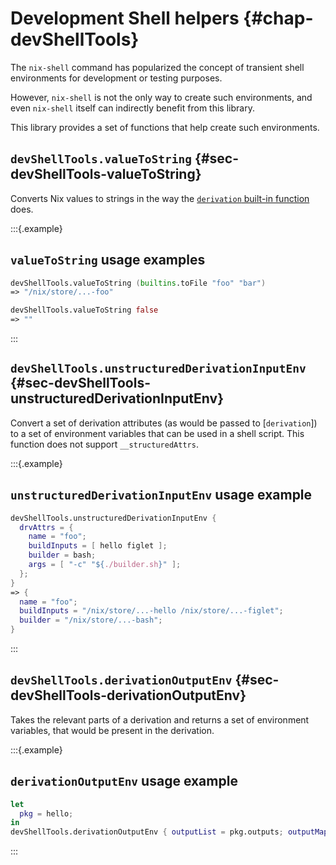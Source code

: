 # Development Shell helpers {#chap-devShellTools}

The `nix-shell` command has popularized the concept of transient shell environments for development or testing purposes.
<!--
  We should try to document the product, not its development process in the Nixpkgs reference manual,
  but *something* needs to be said to provide context for this library.
  This is the most future proof sentence I could come up with while Nix itself does yet make use of this.
  Relevant is the current status of the devShell attribute "project": https://github.com/NixOS/nix/issues/7501
  -->
However, `nix-shell` is not the only way to create such environments, and even `nix-shell` itself can indirectly benefit from this library.

This library provides a set of functions that help create such environments.

## `devShellTools.valueToString` {#sec-devShellTools-valueToString}

Converts Nix values to strings in the way the [`derivation` built-in function](https://nix.dev/manual/nix/2.23/language/derivations) does.

:::{.example}
## `valueToString` usage examples

```nix
devShellTools.valueToString (builtins.toFile "foo" "bar")
=> "/nix/store/...-foo"
```

```nix
devShellTools.valueToString false
=> ""
```

:::

## `devShellTools.unstructuredDerivationInputEnv` {#sec-devShellTools-unstructuredDerivationInputEnv}

Convert a set of derivation attributes (as would be passed to [`derivation`]) to a set of environment variables that can be used in a shell script.
This function does not support `__structuredAttrs`.

:::{.example}
## `unstructuredDerivationInputEnv` usage example

```nix
devShellTools.unstructuredDerivationInputEnv {
  drvAttrs = {
    name = "foo";
    buildInputs = [ hello figlet ];
    builder = bash;
    args = [ "-c" "${./builder.sh}" ];
  };
}
=> {
  name = "foo";
  buildInputs = "/nix/store/...-hello /nix/store/...-figlet";
  builder = "/nix/store/...-bash";
}
```

:::

## `devShellTools.derivationOutputEnv` {#sec-devShellTools-derivationOutputEnv}

Takes the relevant parts of a derivation and returns a set of environment variables, that would be present in the derivation.

:::{.example}
## `derivationOutputEnv` usage example

```nix
let
  pkg = hello;
in
devShellTools.derivationOutputEnv { outputList = pkg.outputs; outputMap = pkg; }
```

:::
